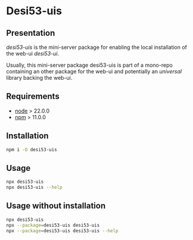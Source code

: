 Desi53-uis
==========


Presentation
------------

*desi53-uis* is the mini-server package for enabling the local installation of the web-ui *desi53-ui*.

Usually, this mini-server package desi53-uis is part of a mono-repo containing an other package for the web-ui and potentially an *universal* library backing the web-ui.


Requirements
------------

- [node](https://nodejs.org) > 22.0.0
- [npm](https://docs.npmjs.com/cli) > 11.0.0


Installation
------------

```bash
npm i -D desi53-uis
```


Usage
-----

```bash
npx desi53-uis
npx desi53-uis --help
```


Usage without installation
--------------------------

```bash
npx desi53-uis
npx --package=desi53-uis desi53-uis
npx --package=desi53-uis desi53-uis --help
```

